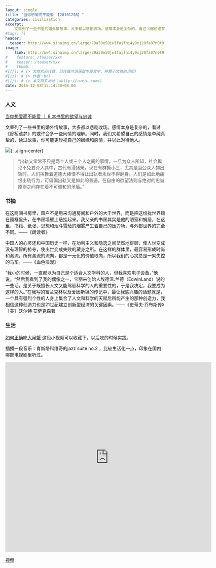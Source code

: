 ```yaml
---
layout: single
title: "当你想爱而不能爱 【20161208】"
categories: civilization
excerpt:
    文章列了一些书里的婚外情故事，大多都以悲剧收场。感情本身是复杂的，看过《廊桥遗梦》的或许会多一些同情的理解。同时，我们又希望自己的感情是单纯真挚的......
#tags: []
header:
  teaser: http://ww4.sinaimg.cn/large/79a50e50jw1fajfni4y9xj20fa07n0t9.jpg
image:
    link: http://ww4.sinaimg.cn/large/79a50e50jw1fajfni4y9xj20fa07n0t9.jpg
#    feature: /teaser/xxx
#    teaser: /teaser/xxx
#    thumb:
#[//]: # (> 文章欢迎转载，但转载时请保留本段文字，并置于文章的顶部)
#[//]: # (> 作者：bo)
#[//]: # (> 本文原文地址：<http://rwxin.com>)
date: 2016-12-08T15:14:38+08:00
---
```



### 人文

[ 当你想爱而不能爱 ｜ 8 本书里的欲望与忠诚](https://mp.weixin.qq.com/s?__biz=MzI3NzUyMTE3NA==&mid=2247483938&idx=1&sn=ee28a024b55eb749bef85d0569937c26&pass_ticket=QGJYMXV8k59pjEtk30RZMUpVoE61pdIx07BPvlb61sCm58hnlR0EJhDYvfAV4Ug9)

文章列了一些书里的婚外情故事，大多都以悲剧收场。感情本身是复杂的，看过《廊桥遗梦》的或许会多一些同情的理解。同时，我们又希望自己的感情是单纯真挚的，读过故事，你可能更珍视自己的姻缘和感情，并以此对待他人。

![](http://ww4.sinaimg.cn/large/79a50e50jw1fajfni4y9xj20fa07n0t9.jpg){: .align-center}

>“出轨又常常不只是两个人或三个人之间的事情，一旦为众人所知，社会舆论不免要介入其中，古代有浸猪笼，现在有群撕小三，尤其是当公众人物出轨时，人们挥舞着道德大棒恨不得让出轨者永世不得翻身。人们是如此地痛恨出轨行为，可偏偏出轨又是如此的普遍。在自由的欲望法则与绝对的忠诚原则之间存在着不可调和的矛盾。”

### 书摘

在这两间书房里，窗户不是用来沟通房间和户外的大千世界，而是把这纷扰世界镶在窗框里头，在书房墙壁上悬挂起来。我父亲的书房其实是他的陋室和蜗居，在这里，书籍、纸张、思想和烟斗雪茄的烟雾产生着自己的压力场，与外部世界的完全不同。——《朗读者》

中国人的心灵还和中国历史一样，在功利主义和隐逸之间茫然地徘徊，使人世变成没有理智的掠夺，使出世变成失败的藏身之所。在这样的群体里，最容易形成时尚和潮流，所有潮流的流向，都是一元化的价值取向，所以我们的心灵总是一架失控的马车。——《血色浪漫》

“我小的时候，一直都以为自己是个适合人文学科的人，但我喜欢电子设备，”他说，“然后我看到了我的偶像之一，宝丽来创始人埃德温.兰德（EdwinLand）说的一些话，是关于既擅长人文又能驾驭科学的人的重要性的，于是我决定，我要成为这样的人。”在我写的富兰克林以及爱因斯坦的传记中，最让我感兴趣的话题就是，一个具有强烈个性的人身上集合了人文和科学的天赋后所能产生的那种创造力，我相信这种创造力也是21世纪建立创新型经济的关键因素。——《史蒂夫·乔布斯传》［美］沃尔特·艾萨克森著

### 生活

[如何正确吃大闸蟹](http://www.newsmth.net/nForum/#!article/Picture/1410576)
这段小视频可以收藏下，以后吃的时候实践。

插播一段音乐：肖斯塔科维奇的jazz suite no.2 ，比较生活化一点，印象在国内哪部电视剧里听过。

<iframe width="650" height="598" src="http://weibo.com/p/2304442cf5b8edafad15a6ce2c134d2460e575" frameborder="0" allowfullscreen="allowfullscreen"></iframe>

[视频](http://weibo.com/p/2304442cf5b8edafad15a6ce2c134d2460e575)

